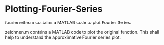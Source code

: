 # Plotting-Fourier-Series


fourierreihe.m contains a MATLAB code to plot Fourier Series.

zeichnen.m contains a MATLAB code to plot the original function. This shall help to understand the approximative Fourier series plot.
